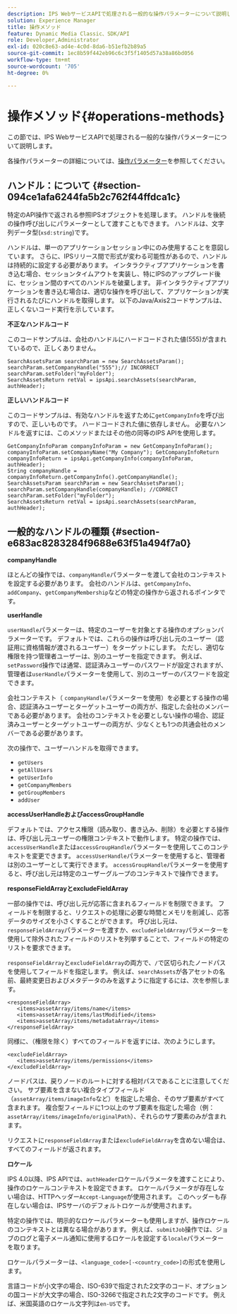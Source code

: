 ```yaml
---
description: IPS WebサービスAPIで処理される一般的な操作パラメーターについて説明します。
solution: Experience Manager
title: 操作メソッド
feature: Dynamic Media Classic、SDK/API
role: Developer,Administrator
exl-id: 020c8e63-ad4e-4c0d-8da6-b51efb2b89a5
source-git-commit: 1ec8b59f442eb96c6c3f5f1405d57a38a86bd056
workflow-type: tm+mt
source-wordcount: '705'
ht-degree: 0%

---
```


# 操作メソッド{#operations-methods}

この節では、IPS WebサービスAPIで処理される一般的な操作パラメーターについて説明します。

各操作パラメーターの詳細については、[操作パラメーター](/help/aem-ips-api/operations/c-operations-intro/c-methods/c-methods.md)を参照してください。

## ハンドル：について {#section-094ce1afa6244fa5b2c762f44ffdca1c}

特定のAPI操作で返される参照IPSオブジェクトを処理します。 ハンドルを後続の操作呼び出しにパラメーターとして渡すこともできます。 ハンドルは、文字列データ型(`xsd:string`)です。

ハンドルは、単一のアプリケーションセッション中にのみ使用することを意図しています。 さらに、IPSリリース間で形式が変わる可能性があるので、ハンドルは持続的に設定する必要があります。 インタラクティブアプリケーションを書き込む場合、セッションタイムアウトを実装し、特にIPSのアップグレード後に、セッション間のすべてのハンドルを破棄します。 非インタラクティブアプリケーションを書き込む場合は、適切な操作を呼び出して、アプリケーションが実行されるたびにハンドルを取得します。 以下のJava/Axis2コードサンプルは、正しくないコード実行を示しています。

**不正なハンドルコード**

このコードサンプルは、会社のハンドルにハードコードされた値(555)が含まれているので、正しくありません。

```
SearchAssetsParam searchParam = new SearchAssetsParam(); searchParam.setCompanyHandle("555");// INCORRECT 
searchParam.setFolder("myFolder"); 
SearchAssetsReturn retVal = ipsApi.searchAssets(searchParam, authHeader);
```

**正しいハンドルコード**

このコードサンプルは、有効なハンドルを返すために`getCompanyInfo`を呼び出すので、正しいものです。 ハードコードされた値に依存しません。 必要なハンドルを返すには、このメソッドまたはその他の同等のIPS APIを使用します。

```
GetCompanyInfoParam companyInfoParam = new GetCompanyInfoParam(); 
companyInfoParam.setCompanyName("My Company"); GetCompanyInfoReturn companyInfoReturn = ipsApi.getCompanyInfo(companyInfoParam, authHeader); 
String companyHandle = companyInfoReturn.getCompanyInfo().getCompanyHandle(); 
SearchAssetsParam searchParam = new SearchAssetsParam(); searchParam.setCompanyHandle(companyHandle); //CORRECT 
searchParam.setFolder("myFolder"); 
SearchAssetsReturn retVal = ipsApi.searchAssets(searchParam, authHeader);
```

## 一般的なハンドルの種類 {#section-e683ac8283284f9688e63f51a494f7a0}

**companyHandle**

ほとんどの操作では、`companyHandle`パラメーターを渡して会社のコンテキストを設定する必要があります。 会社のハンドルは、`getCompanyInfo`、`addCompany`、`getCompanyMembership`などの特定の操作から返されるポインタです。

**userHandle**

`userHandle`パラメーターは、特定のユーザーを対象とする操作のオプションパラメーターです。 デフォルトでは、これらの操作は呼び出し元のユーザー（認証用に資格情報が渡されるユーザー）をターゲットにします。 ただし、適切な権限を持つ管理者ユーザーは、別のユーザーを指定できます。 例えば、`setPassword`操作では通常、認証済みユーザーのパスワードが設定されますが、管理者は`userHandle`パラメーターを使用して、別のユーザーのパスワードを設定できます。

会社コンテキスト（ `companyHandle`パラメーターを使用）を必要とする操作の場合、認証済みユーザーとターゲットユーザーの両方が、指定した会社のメンバーである必要があります。 会社のコンテキストを必要としない操作の場合、認証済みユーザーとターゲットユーザーの両方が、少なくとも1つの共通会社のメンバーである必要があります。

次の操作で、ユーザーハンドルを取得できます。

* `getUsers`
* `getAllUsers`
* `getUserInfo`
* `getCompanyMembers`
* `getGroupMembers`
* `addUser`

**accessUserHandleおよびaccessGroupHandle**

デフォルトでは、アクセス権限（読み取り、書き込み、削除）を必要とする操作は、呼び出し元ユーザーの権限コンテキストで動作します。 特定の操作では、`accessUserHandle`または`accessGroupHandle`パラメーターを使用してこのコンテキストを変更できます。 `accessUserHandle`パラメーターを使用すると、管理者は別のユーザーとして実行できます。 `accessGroupHandle`パラメーターを使用すると、呼び出し元は特定のユーザーグループのコンテキストで操作できます。

**responseFieldArrayとexcludeFieldArray**

一部の操作では、呼び出し元が応答に含まれるフィールドを制限できます。 フィールドを制限すると、リクエストの処理に必要な時間とメモリを削減し、応答データのサイズを小さくすることができます。 呼び出し元は、`responseFieldArray`パラメーターを渡すか、`excludeFieldArray`パラメーターを使用して除外されたフィールドのリストを列挙することで、フィールドの特定のリストを要求できます。

`responseFieldArray`と`excludeFieldArray`の両方で、`/`で区切られたノードパスを使用してフィールドを指定します。 例えば、`searchAssets`が各アセットの名前、最終変更日およびメタデータのみを返すように指定するには、次を参照します。

```
<responseFieldArray> 
   <items>assetArray/items/name</items> 
   <items>assetArray/items/lastModified</items> 
   <items>assetArray/items/metadataArray</items> 
</responseFieldArray>
```

同様に、（権限を除く）すべてのフィールドを返すには、次のようにします。

```
<excludeFieldArray> 
   <items>assetArray/items/permissions</items> 
</excludeFieldArray>
```

ノードパスは、戻りノードのルートに対する相対パスであることに注意してください。 サブ要素を含まない複合タイプフィールド（`assetArray/items/imageInfo`など）を指定した場合、そのサブ要素がすべて含まれます。 複合型フィールドに1つ以上のサブ要素を指定した場合（例：`assetArray/items/imageInfo/originalPath`）、それらのサブ要素のみが含まれます。

リクエストに`responseFieldArray`または`excludeFieldArray`を含めない場合は、すべてのフィールドが返されます。

**ロケール**

IPS 4.0以降、IPS APIでは、`authHeader`ロケールパラメータを渡すことにより、操作のロケールコンテキストを設定できます。 ロケールパラメータが存在しない場合は、HTTPヘッダー`Accept-Language`が使用されます。 このヘッダーも存在しない場合は、IPSサーバのデフォルトロケールが使用されます。

特定の操作では、明示的なロケールパラメーターも使用しますが、操作ロケールのコンテキストとは異なる場合があります。 例えば、`submitJob`操作では、ジョブのログと電子メール通知に使用するロケールを設定する`locale`パラメーターを取ります。

ロケールパラメーターは、`<language_code>[-<country_code>]`の形式を使用します。

言語コードが小文字の場合、ISO-639で指定された2文字のコード、オプションの国コードが大文字の場合、ISO-3266で指定された2文字のコードです。 例えば、米国英語のロケール文字列は`en-US`です。

